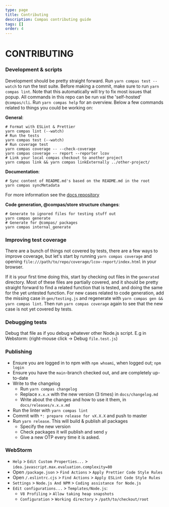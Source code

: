 ```yaml
---
type: page
title: Contributing
description: Compas contributing guide
tags: []
order: 4
---
```


# CONTRIBUTING

### Development & scripts

Development should be pretty straight forward. Run `yarn compas test --watch` to
run the test suite. Before making a commit, make sure to run `yarn compas lint`.
Note that this automatically will try to fix most issues that popup. All
commands in this repo can be run vai the 'self-hosted' `@compas/cli`. Run
`yarn compas help` for an overview. Below a few commands related to things you
could be working on:

**General**:

```
# Format with ESLint & Prettier
yarn compas lint (--watch)
# Run the tests
yarn compas test (--watch)
# Run coverage test
yarn compas coverage -- --check-coverage
yarn compas coverage -- report --reporter lcov
# Link your local compas checkout to another project
yarn compas link && yarn compas linkExternally ../other-project/
```

**Documentation**:

```
# Sync content of README.md's based on the README.md in the root
yarn compas syncMetadata
```

For more information see the [docs repository](https://github.com/compasjs/docs)

**Code generation, @compas/store structure changes**:

```
# Generate to ignored files for testing stuff out
yarn compas generate
# Generate for @compas/ packages
yarn compas internal_generate
```

### Improving test coverage

There are a bunch of things not covered by tests, there are a few ways to
improve coverage, but let's start by running `yarn compas coverage` and opening
`file:///path/to/repo/coverage/lcov-report/index.html` in your browser.

If it is your first time doing this, start by checking out files in the
`generated` directory. Most of these files are partially covered, and it should
be pretty straight forward to find a related function that is tested, and doing
the same for the yet untested function. For new cases related to code
generation, add the missing case in `gen/testing.js` and regenerate with
`yarn compas gen && yarn compas lint`. Then run `yarn compas coverage` again to
see that the new case is not yet covered by tests.

### Debugging tests

Debug that file as if you debug whatever other Node.js script. E.g in Webstorm:
(right-mouse click -> Debug `file.test.js`)

### Publishing

- Ensure you are logged in to npm with `npm whoami`, when logged out;
  `npm login`
- Ensure you have the `main`-branch checked out, and are completely up-to-date
- Write to the changelog
  - Run `yarn compas changelog`
  - Replace `x.x.x` with the new version (3 times) in `docs/changelog.md`
  - Write about the changes and how to use it them, in `docs/releases/x.x.x.md`
- Run the linter with `yarn compas lint`
- Commit with `*: prepare release for vX.X.X` and push to master
- Run `yarn release`. This will build & publish all packages
  - Specify the new version
  - Check packages it will publish and send `y`
  - Give a new OTP every time it is asked.

### WebStorm

- `Help` > `Edit Custom Properties...` >
  `idea.javascript.max.evaluation.complexity=80`
- Open `/package.json` > `Find Actions` > `Apply Prettier Code Style Rules`
- Open `/.eslintrc.cjs` > `Find Actions` > `Apply ESLint Code Style Rules`
- `Settings` > `Node.js And NPM` > `Coding assistance for Node.js`
- `Edit configurations...` > `Templates/Node.js`:
  - `V8 Profiling` > `Allow taking heap snapshots`
  - `Configuration` > `Working directory` > `/path/to/checkout/root`
